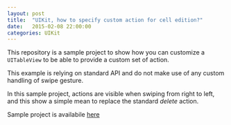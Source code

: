 ```yaml
---
layout: post
title:  "UIKit, how to specify custom action for cell edition?"
date:   2015-02-08 22:00:00
categories: UIKit
---
```


This repository is a sample project to show how you can customize a `UITableView`
to be able to provide a custom set of action.

This example is relying on standard API and do not make use of any custom handling
of swipe gesture. 

In this sample project, actions are visible when swiping from right to left, 
and this show a simple mean to replace the standard _delete_ action.

Sample project is availabile [here](https://github.com/sylvaingml/ex-UIKit-UITableView-CustomRowActions)


